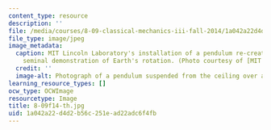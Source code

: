 ```yaml
---
content_type: resource
description: ''
file: /media/courses/8-09-classical-mechanics-iii-fall-2014/1a042a22d4d2b56c251ead22adc6f4fb_8-09f14-th.jpg
file_type: image/jpeg
image_metadata:
  caption: MIT Lincoln Laboratory's installation of a pendulum re-creates Foucault's
    seminal demonstration of Earth's rotation. (Photo courtesy of [MIT Lincoln Laboratory](https://www.ll.mit.edu/).)
  credit: ''
  image-alt: Photograph of a pendulum suspended from the ceiling over a circular base.
learning_resource_types: []
ocw_type: OCWImage
resourcetype: Image
title: 8-09f14-th.jpg
uid: 1a042a22-d4d2-b56c-251e-ad22adc6f4fb
---
```

